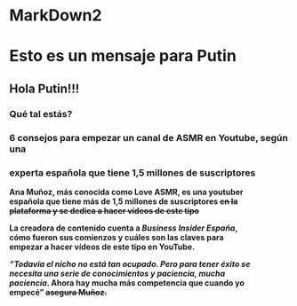 # MarkDown2

# Esto es un mensaje para Putin  
## Hola Putin!!!  
### Qué tal estás?  

### **6 consejos para empezar un canal de ASMR en Youtube, según una**  
### **experta española que tiene 1,5 millones de suscriptores**  

**Ana Muñoz, más conocida como Love ASMR, es una youtuber**  
**española que tiene más de 1,5 millones de suscriptores ~~en la~~**  
**~~plataforma y se dedica a hacer vídeos de este tipo~~**  

**La creadora de contenido cuenta a *Business Insider España*,**  
**cómo fueron sus comienzos y cuáles son las claves para**  
**empezar a hacer vídeos de este tipo en YouTube.**  

***“Todavía el nicho no está tan ocupado. Pero para tener éxito se***  
***necesita una serie de conocimientos y paciencia, mucha***  
**_paciencia_. Ahora hay mucha más competencia que cuando yo**  
**empecé” ~~asegura Muñoz.~~**  
